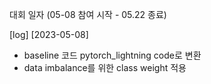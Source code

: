 대회 일자 (05-08 참여 시작 - 05.22 종료)

[log]
[2023-05-08]  
- baseline 코드 pytorch_lightning code로 변환  
- data imbalance를 위한 class weight 적용
